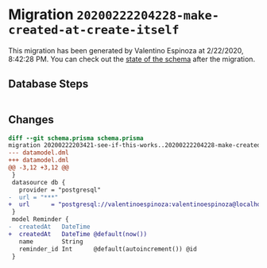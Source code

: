 # Migration `20200222204228-make-created-at-create-itself`

This migration has been generated by Valentino Espinoza at 2/22/2020, 8:42:28 PM.
You can check out the [state of the schema](./schema.prisma) after the migration.

## Database Steps

```sql

```

## Changes

```diff
diff --git schema.prisma schema.prisma
migration 20200222203421-see-if-this-works..20200222204228-make-created-at-create-itself
--- datamodel.dml
+++ datamodel.dml
@@ -3,12 +3,12 @@
 }
 datasource db {
   provider = "postgresql"
-  url = "***"
+  url      = "postgresql://valentinoespinoza:valentinoespinoza@localhost:5432/hello-prisma"
 }
 model Reminder {
-  createdAt   DateTime
+  createdAt   DateTime @default(now())
   name        String
   reminder_id Int      @default(autoincrement()) @id
 }
```


